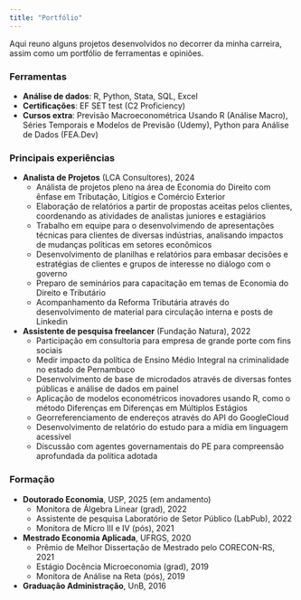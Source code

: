 ```yaml
---
title: "Portfólio"
---
```



Aqui reuno alguns projetos desenvolvidos no decorrer da minha carreira, assim como um portfólio de ferramentas e opiniões.

### Ferramentas
- **Análise de dados**: R, Python, Stata, SQL, Excel
- **Certificações**: EF SET test (C2 Proficiency)
- **Cursos extra**: Previsão Macroeconométrica Usando R (Análise Macro), Séries Temporais e Modelos de Previsão (Udemy), Python para Análise de Dados (FEA.Dev)

### Principais experiências
- **Analista de Projetos** (LCA Consultores), 2024
    - Análista de projetos pleno na área de Economia do Direito com ênfase em Tributação, Litígios e Comércio Exterior
    - Elaboração de relatórios a partir de propostas aceitas pelos clientes, coordenando as atividades de analistas juniores e estagiários
    - Trabalho em equipe para o desenvolvimendo de apresentações técnicas para clientes de diversas indústrias, analisando impactos de mudanças políticas em setores econômicos
    - Desenvolvimento de planilhas e relatórios para embasar decisões e estratégias de clientes e grupos de interesse no diálogo com o governo
    - Preparo de seminários para capacitação em temas de Economia do Direito e Tributário
    - Acompanhamento da Reforma Tributária através do desenvolvimento de material para circulação interna e posts de Linkedin
- **Assistente de pesquisa freelancer** (Fundação Natura), 2022
    - Participação em consultoria para empresa de grande porte com fins sociais
    - Medir impacto da política de Ensino Médio Integral na criminalidade no estado de Pernambuco
    - Desenvolvimento de base de microdados através de diversas fontes públicas e análise de dados em painel
    - Aplicação de modelos econométricos inovadores usando R, como o método Diferenças em Diferenças em Múltiplos Estágios
    - Georreferenciamento de endereços através do API do GoogleCloud
    - Desenvolvimento de relatório do estudo para a mídia em linguagem acessível
    - Discussão com agentes governamentais do PE para compreensão aprofundada da política adotada 

### Formação
- **Doutorado Economia**, USP, 2025 (em andamento)
    - Monitora de Álgebra Linear (grad), 2022
    - Assistente de pesquisa Laboratório de Setor Público (LabPub), 2022
    - Monitora de Micro III e IV (pós), 2021
- **Mestrado Economia Aplicada**, UFRGS, 2020
    - Prêmio de Melhor Dissertação de Mestrado pelo CORECON-RS, 2021
    - Estágio Docência Microeconomia (grad), 2019
    - Monitora de Análise na Reta (pós), 2019
- **Graduação Administração**, UnB, 2016

